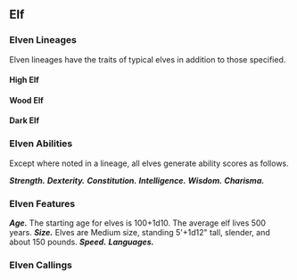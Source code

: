 ## Elf

<!--Add copy here -->

### Elven Lineages

Elven lineages have the traits of typical elves in addition to those specified.

#### High Elf

<!--Add copy here -->

#### Wood Elf

<!--Add copy here -->

#### Dark Elf

<!--Add copy here -->

### Elven Abilities

Except where noted in a lineage, all elves generate ability scores as follows.

***Strength.*** <!--Add copy here -->
***Dexterity.*** <!--Add copy here -->
***Constitution.*** <!--Add copy here -->
***Intelligence.*** <!--Add copy here -->
***Wisdom.*** <!--Add copy here -->
***Charisma.*** <!--Add copy here -->

### Elven Features

***Age.*** The starting age for elves is 100+1d10. The average elf lives 500 years.
***Size.*** Elves are Medium size, standing 5'+1d12" tall, slender, and about 150 pounds. 
***Speed.*** <!--Add copy here -->
***Languages.*** <!--Add copy here -->

### Elven Callings

<!--Add copy here -->
